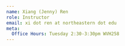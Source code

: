 ```yaml
---
name: Xiang (Jenny) Ren
role: Instructor
email: xi dot ren at northeastern dot edu
meta:
  Office Hours: Tuesday 2:30-3:30pm WVH258
---
```


